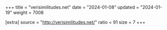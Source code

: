 +++
title = "verisimilitudes.net"
date = "2024-01-08"
updated = "2024-01-19"
weight = 7008

[extra]
source = "http://verisimilitudes.net/"
ratio = 91
size = 7
+++
